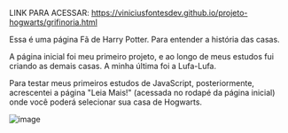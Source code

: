 LINK PARA ACESSAR: https://viniciusfontesdev.github.io/projeto-hogwarts/grifinoria.html

Essa é uma página Fã de Harry Potter. Para entender a história das casas.

A página inicial foi meu primeiro projeto, e ao longo de meus estudos fui criando as demais casas. A minha última foi a Lufa-Lufa.

Para testar meus primeiros estudos de JavaScript, posteriormente, acrescentei a página "Leia Mais!" (acessada no rodapé da página inicial) 
onde você poderá selecionar sua casa de Hogwarts.

![image](https://github.com/user-attachments/assets/3feaba1d-e3fc-434b-bf36-e6ef6cb75531)
